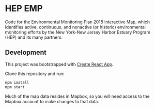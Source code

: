 # HEP EMP

Code for the Environmental Monitoring Plan 2018 Interactive Map, which identifies active, continuous, and nonactive (or historic) environmental monitoring efforts by the New York-New Jersey Harbor Estuary Program (HEP) and its many partners.

## Development

This project was bootstrapped with [Create React App](https://github.com/facebook/create-react-app).

Clone this repository and run:

```bash
npm install
npm start
```

Much of the map data resides in Mapbox, so you will need access to the Mapbox account to make changes to that data.
